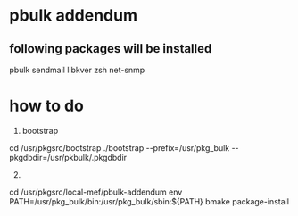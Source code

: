 # pbulk addendum

## following packages will be installed

   pbulk
   sendmail
   libkver
   zsh
   net-snmp

# how to do
1. bootstrap

cd /usr/pkgsrc/bootstrap
./bootstrap --prefix=/usr/pkg_bulk --pkgdbdir=/usr/pkbulk/.pkgdbdir

2.

 cd /usr/pkgsrc/local-mef/pbulk-addendum
 env PATH=/usr/pkg_bulk/bin:/usr/pkg_bulk/sbin:${PATH} bmake package-install
